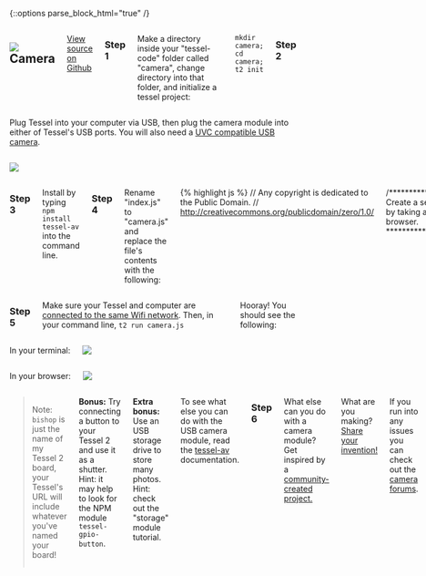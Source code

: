 {::options parse_block_html="true" /}

<div class="row">
<div class="large-12 columns">

## <img class="constrain-sm" src="https://s3.amazonaws.com/technicalmachine-assets/technical-io/modules/usb.png"> Camera

[<i class="fa fa-github"></i> View source on Github](https://github.com/tessel/tessel-av)

### Step 1

Make a directory inside your "tessel-code" folder called "camera", change directory into that folder, and initialize a tessel project:

`mkdir camera; cd camera; t2 init`

### Step 2
</div>
</div>

<div class="row">
<div class="large-6 columns">

Plug Tessel into your computer via USB, then plug the camera module into either of Tessel's USB ports. You will also need a [UVC compatible USB camera](https://tessel.io/modules#tessel-av).

</div>
<div class="large-6 columns">

![](http://i.imgur.com/uifn1p7.jpg)

</div>
</div>

<div class="row">
<div class="large-12 columns">

### Step 3

Install by typing `npm install tessel-av` into the command line.

### Step 4

Rename "index.js" to "camera.js" and replace the file's contents with the following:

{% highlight js %}
// Any copyright is dedicated to the Public Domain.
// http://creativecommons.org/publicdomain/zero/1.0/

/*********************************************
Create a server that responds to every request by taking a picture and piping it directly to the browser.
*********************************************/

var av = require('tessel-av');
var os = require('os');
var http = require('http');
var port = 8080;
var camera = new av.Camera();

http.createServer((request, response) => {
  response.writeHead(200, { 'Content-Type': 'image/jpg' });

  camera.capture().pipe(response);

}).listen(port, () => console.log(`http://${os.hostname()}.local:${port}`));

{% endhighlight %}

Save the file.

</div>
</div>

<div class="row">
<div class="large-12 columns">

### Step 5

Make sure your Tessel and computer are [connected to the same Wifi network](http://tessel.github.io/t2-start/wifi.html). Then, in your command line, `t2 run camera.js`

Hooray! You should see the following:

</div>
</div>

<div class="row">
<div class="large-6 columns">

In your terminal:

![](http://i.imgur.com/8JdxCON.gif)

</div>
<div class="large-6 columns">

In your browser:

![](http://i.imgur.com/Yjvr1Uc.png)

</div>
</div>

<div class="row">
<div class="large-12 columns">

> Note: `bishop` is just the name of my Tessel 2 board, your Tessel's URL will include whatever you've named your board!

**Bonus:** Try connecting a button to your Tessel 2 and use it as a shutter. Hint: it may help to look for the NPM module `tessel-gpio-button`.

**Extra bonus:** Use an USB storage drive to store many photos. Hint: check out the "storage" module tutorial.

To see what else you can do with the USB camera module, read the [tessel-av](https://github.com/tessel-av) documentation.

### Step 6

What else can you do with a camera module? Get inspired by a [community-created project.](http://tessel.io/projects)


What are you making? [Share your invention!](//tessel.io/projects)

If you run into any issues you can check out the [camera forums](https://forums.tessel.io/c/usb-modules/camera).

</div>
</div>
